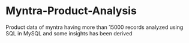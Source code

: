 # Myntra-Product-Analysis
Product data of myntra having more than 15000 records analyzed using SQL in MySQL and some insights has been derived
